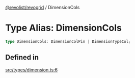 [@revolist/revogrid](README.md) / DimensionCols

# Type Alias: DimensionCols

```ts
type DimensionCols: DimensionColPin | DimensionTypeCol;
```

## Defined in

[src/types/dimension.ts:6](https://github.com/revolist/revogrid/blob/b7bc91178b5b059b1432f9bb6ddbfab652d2c8cf/src/types/dimension.ts#L6)
